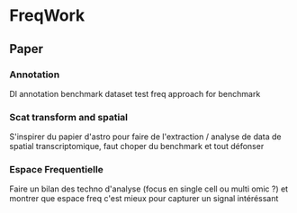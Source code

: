 # FreqWork


## Paper

### Annotation
Dl annotation benchmark dataset
test freq approach for benchmark

### Scat transform and spatial
S'inspirer du papier d'astro pour faire de l'extraction / analyse de data de spatial transcriptomique,
faut choper du benchmark et tout défonser

### Espace Frequentielle
Faire un bilan des techno d'analyse (focus en single cell ou multi omic ?) et montrer que espace freq
c'est mieux pour capturer un signal intéréssant
